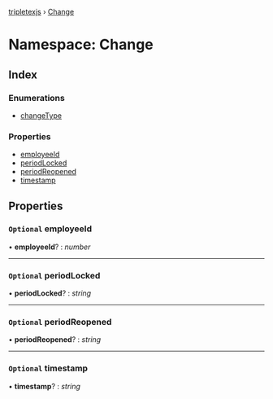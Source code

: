 [tripletexjs](../README.md) › [Change](change.md)

# Namespace: Change

## Index

### Enumerations

* [changeType](../enums/change.changetype.md)

### Properties

* [employeeId](change.md#optional-employeeid)
* [periodLocked](change.md#optional-periodlocked)
* [periodReopened](change.md#optional-periodreopened)
* [timestamp](change.md#optional-timestamp)

## Properties

### `Optional` employeeId

• **employeeId**? : *number*

___

### `Optional` periodLocked

• **periodLocked**? : *string*

___

### `Optional` periodReopened

• **periodReopened**? : *string*

___

### `Optional` timestamp

• **timestamp**? : *string*
